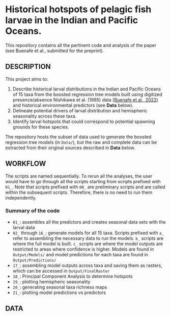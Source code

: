 # Historical hotspots of pelagic fish larvae in the Indian and Pacific Oceans.
This repository contains all the pertinent code and analysis of the paper (see Buenafe et al., submitted for the preprint).

## DESCRIPTION
This project aims to:

1. Describe historical larval distributions in the Indian and Pacific Oceans of 15 taxa from the boosted regression tree models built using digitized presence/absence Nishikawa et al. (1985) data [(Buenafe et al., 2022)](https://doi.org/10.1038/s41597-022-01528-7) and historical environmental predictors (see __Data__ below).
2. Delineate potential drivers of larval distribution and hemispheric seasonality across these taxa.
3. Identify larval hotspots that could correspond to potential spawning grounds for these species.

The repository hosts the subset of data used to generate the boosted regression tree models (in `Data/`), but the raw and complete data can be extracted from their original sources described in __Data__ below.

## WORKFLOW
The scripts are named sequentially. To rerun all the analyses, the user would have to go through all the scripts starting from scripts prefixed with `01_`. Note that scripts prefixed with `00_` are preliminary scripts and are called within the subsequent scripts. Therefore, there is no need to run them independently.

### Summary of the code
- `01_`: assembles all the predictors and creates seasonal data sets with the larval data
- `02_` through `16_`: generate models for all 15 taxa. Scripts prefixed with `a_` refer to assembling the necessary data to run the models. `b_` scripts are where the full model is built. `c_` scripts are where the model outputs are restricted to areas where confidence is higher. Models are found in `Output/Models/` and model predictions for each taxa are found in `Output/Predictions/`
- `17_`: assembling model outputs across taxa and saving them as rasters, which can be accessed in `Output/FinalRaster`
- `18_`: Principal Component Analysis to determine hotspots
- `19_`: plotting hemispheric seasonality
- `20_`: generating seasonal taxa richness maps
- `21_`: plotting model predictions vs predictors

## DATA
